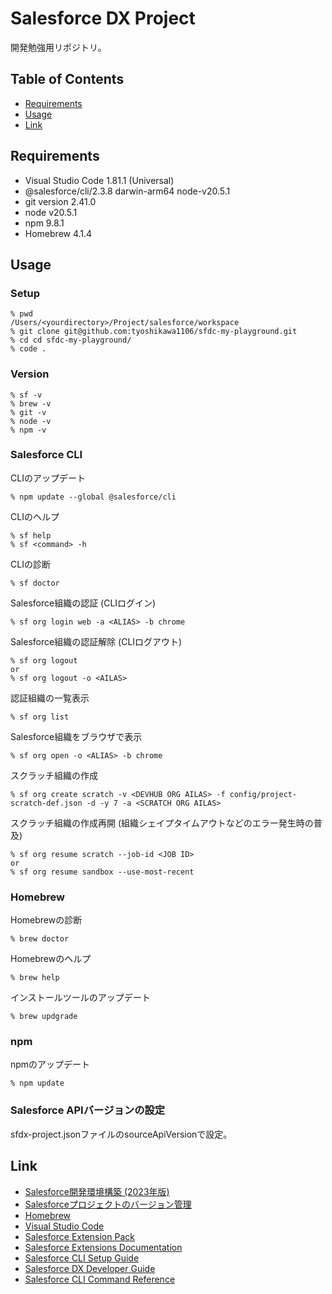 # Salesforce DX Project

開発勉強用リポジトリ。

## Table of Contents
- [Requirements](#requirements)
- [Usage](#usage)
- [Link](#link)

## Requirements
- Visual Studio Code 1.81.1 (Universal)
- @salesforce/cli/2.3.8 darwin-arm64 node-v20.5.1
- git version 2.41.0
- node v20.5.1
- npm 9.8.1
- Homebrew 4.1.4

## Usage
### Setup
```
% pwd
/Users/<yourdirectory>/Project/salesforce/workspace
% git clone git@github.com:tyoshikawa1106/sfdc-my-playground.git
% cd cd sfdc-my-playground/
% code .
```

### Version
```
% sf -v
% brew -v
% git -v
% node -v
% npm -v
```

### Salesforce CLI
CLIのアップデート
```
% npm update --global @salesforce/cli
```

CLIのヘルプ
```
% sf help
% sf <command> -h
```

CLIの診断
```
% sf doctor
```

Salesforce組織の認証 (CLIログイン)
```
% sf org login web -a <ALIAS> -b chrome
```

Salesforce組織の認証解除 (CLIログアウト)
```
% sf org logout
or
% sf org logout -o <AILAS>
```

認証組織の一覧表示
```
% sf org list
```

Salesforce組織をブラウザで表示
```
% sf org open -o <ALIAS> -b chrome
```

スクラッチ組織の作成
```
% sf org create scratch -v <DEVHUB ORG AILAS> -f config/project-scratch-def.json -d -y 7 -a <SCRATCH ORG AILAS>
```

スクラッチ組織の作成再開 (組織シェイプタイムアウトなどのエラー発生時の普及)
```
% sf org resume scratch --job-id <JOB ID>
or
% sf org resume sandbox --use-most-recent
```

### Homebrew
Homebrewの診断
```
% brew doctor
```

Homebrewのヘルプ
```
% brew help
```

インストールツールのアップデート
```
% brew updgrade
```

### npm
npmのアップデート
```
% npm update
```

### Salesforce APIバージョンの設定
sfdx-project.jsonファイルのsourceApiVersionで設定。

## Link
- [Salesforce開発環境構築 (2023年版)](https://speakerdeck.com/tyoshikawa1106/salesforcekai-fa-huan-jing-gou-zhu-2023nian-ban)
- [Salesforceプロジェクトのバージョン管理](https://speakerdeck.com/tyoshikawa1106/salesforcepuroziekutonobaziyonguan-li)
- [Homebrew](https://brew.sh/index_ja)
- [Visual Studio Code](https://code.visualstudio.com)
- [Salesforce Extension Pack](https://marketplace.visualstudio.com/items?itemName=salesforce.salesforcedx-vscode)
- [Salesforce Extensions Documentation](https://developer.salesforce.com/tools/vscode/)
- [Salesforce CLI Setup Guide](https://developer.salesforce.com/docs/atlas.en-us.sfdx_setup.meta/sfdx_setup/sfdx_setup_intro.htm)
- [Salesforce DX Developer Guide](https://developer.salesforce.com/docs/atlas.en-us.sfdx_dev.meta/sfdx_dev/sfdx_dev_intro.htm)
- [Salesforce CLI Command Reference](https://developer.salesforce.com/docs/atlas.en-us.sfdx_cli_reference.meta/sfdx_cli_reference/cli_reference.htm)